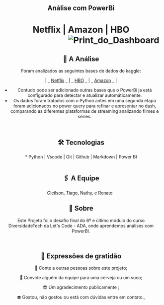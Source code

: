 <div align="center">
<h2>Análise com PowerBi</h2>
<h1> Netflix | Amazon | HBO
    <img alt="Print_do_Dashboard" src="capa.jpeg" align="right"/>
</h1>
</div> 
&nbsp;

<div align="center">
<h2>🚀 A Análise</h2>


Foram analizados as seguintes bases de dados do kaggle:
 
 | _ [Netflix](https://www.kaggle.com/datasets/victorsoeiro/netflix-tv-shows-and-movies?select=titles.csv)
  _ | _ [HBO](https://www.kaggle.com/datasets/victorsoeiro/hbo-max-tv-shows-and-movies?select=titles.csv)
  _ | _ [Amazon](https://www.kaggle.com/datasets/victorsoeiro/amazon-prime-tv-shows-and-movies?select=titles.csv) _ |
- Contudo pode ser adicionado outras bases que o PowerBi ja está configurado para detectar e atualizar automáticamente.
- Os dados foram tratados com o Python antes em uma segunda etapa foram adicionados no power query para refinar e apresentar no dash, comparando as diferentes plataformas de streaming analizando filmes e séries.
</div> 
&nbsp;
<div align="center">
<h2> 🛠️ Tecnologias </h2>
* Python | Vscode | Git | Github | Markdown | Power BI
</div>
&nbsp;
<div align="center">
<h2> 🖇️ A Equipe </h2>

[Gleilson](https://www.linkedin.com/in/gleilsonpedro/),
[Tiago](https://www.linkedin.ctiago-lima-917b70bb/),
[Nathy](https://www.linkedin.com/in/nathalya-lucena-466773244/
),
e [Renato](https://www.linkedin.cavlisotan/)
&nbsp;


## 📌 Sobre

Este Projeto foi o desafio final do 6º e último módulo do curso DiversidadeTech da Let's Code - ADA, onde aprendemos análises com PowerBI.

&nbsp;
## 🎁 Expressões de gratidão

 📢 Conte a outras pessoas sobre este projeto;

🍺 Convide alguém da equipe para uma cerveja ou um suco;

😎 Um agradecimento publicamente ;

☎️ Gostou, não gostou ou está com dúvidas entre em contato.,



</div>
